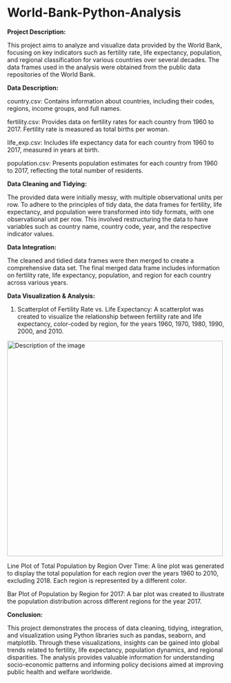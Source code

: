 # World-Bank-Python-Analysis

**Project Description:**

This project aims to analyze and visualize data provided by the World Bank, focusing on key indicators such as fertility rate, life expectancy, population, and regional classification for various countries over several decades. The data frames used in the analysis were obtained from the public data repositories of the World Bank.

**Data Description:**

country.csv: Contains information about countries, including their codes, regions, income groups, and full names.

fertility.csv: Provides data on fertility rates for each country from 1960 to 2017. Fertility rate is measured as total births per woman.

life_exp.csv: Includes life expectancy data for each country from 1960 to 2017, measured in years at birth.

population.csv: Presents population estimates for each country from 1960 to 2017, reflecting the total number of residents.

**Data Cleaning and Tidying:**

The provided data were initially messy, with multiple observational units per row. To adhere to the principles of tidy data, the data frames for fertility, life expectancy, and population were transformed into tidy formats, with one observational unit per row. This involved restructuring the data to have variables such as country name, country code, year, and the respective indicator values.

**Data Integration:**

The cleaned and tidied data frames were then merged to create a comprehensive data set. The final merged data frame includes information on fertility rate, life expectancy, population, and region for each country across various years.

**Data Visualization & Analysis:**

1. Scatterplot of Fertility Rate vs. Life Expectancy: A scatterplot was created to visualize the relationship between fertility rate and life expectancy, color-coded by region, for the years 1960, 1970, 1980, 1990, 2000, and 2010.
   
<img src="Visualizations/3.png" alt="Description of the image" width="500">


Line Plot of Total Population by Region Over Time: A line plot was generated to display the total population for each region over the years 1960 to 2010, excluding 2018. Each region is represented by a different color.

Bar Plot of Population by Region for 2017: A bar plot was created to illustrate the population distribution across different regions for the year 2017.


**Conclusion:**

This project demonstrates the process of data cleaning, tidying, integration, and visualization using Python libraries such as pandas, seaborn, and matplotlib. Through these visualizations, insights can be gained into global trends related to fertility, life expectancy, population dynamics, and regional disparities. The analysis provides valuable information for understanding socio-economic patterns and informing policy decisions aimed at improving public health and welfare worldwide.
